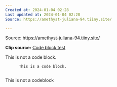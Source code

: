 ```yaml
---
Created at: 2024-01-04 02:28
Last updated at: 2024-01-04 02:28
Source: https://amethyst-juliana-94.tiiny.site/

---
```

Source: https://amethyst-juliana-94.tiiny.site/


**Clip source:** [Code block test](https://amethyst-juliana-94.tiiny.site/)

 This is not a code block.
```
      This is a code block.


```
 This is not a codeblock

